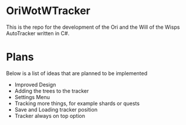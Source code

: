 # OriWotWTracker

This is the repo for the development of the Ori and the Will of the Wisps AutoTracker written in C#.

# Plans

Below is a list of ideas that are planned to be implemented
- Improved Design
- Adding the trees to the tracker
- Settings Menu
- Tracking more things, for example shards or quests
- Save and Loading tracker position
- Tracker always on top option
